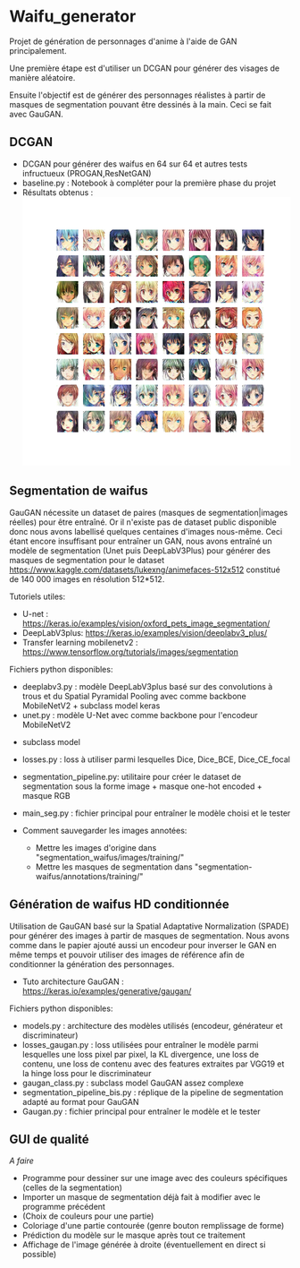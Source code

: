 # Waifu_generator

Projet de génération de personnages d'anime à l'aide de GAN principalement.

Une première étape est d'utiliser un DCGAN pour générer des visages de manière aléatoire.

Ensuite l'objectif est de générer des personnages réalistes à partir de masques de segmentation pouvant être dessinés à la main. Ceci se fait avec GauGAN.

## DCGAN

- DCGAN pour générer des waifus en 64 sur 64 et autres tests infructueux (PROGAN,ResNetGAN)
- baseline.py : Notebook à compléter pour la première phase du projet
- Résultats obtenus :
![alt text](https://github.com/Rubiksman78/Waifu_generator/blob/main/images/generated_images_e064.png?raw=true)

## Segmentation de waifus

GauGAN nécessite un dataset de paires (masques de segmentation|images réelles)
pour être entraîné. Or il n'existe pas de dataset public disponible donc
nous avons labellisé quelques centaines d'images nous-même. Ceci étant
encore insuffisant pour entraîner un GAN, nous avons entraîné un modèle de
segmentation (Unet puis DeepLabV3Plus) pour générer des masques de segmentation
pour le dataset https://www.kaggle.com/datasets/lukexng/animefaces-512x512 
constitué de 140 000 images en résolution 512*512. 

Tutoriels utiles:
- U-net : https://keras.io/examples/vision/oxford_pets_image_segmentation/
- DeepLabV3plus: https://keras.io/examples/vision/deeplabv3_plus/
- Transfer learning mobilenetv2 : https://www.tensorflow.org/tutorials/images/segmentation

Fichiers python disponibles:
- deeplabv3.py : modèle DeepLabV3plus basé sur des convolutions à trous
et du Spatial Pyramidal Pooling avec comme backbone MobileNetV2 +
subclass model keras
- unet.py : modèle U-Net avec comme backbone pour l'encodeur MobileNetV2
+ subclass model
- losses.py : loss à utiliser parmi lesquelles Dice, Dice_BCE, Dice_CE_focal
- segmentation_pipeline.py: utilitaire pour créer le dataset de segmentation
sous la forme image + masque one-hot encoded + masque RGB
- main_seg.py : fichier principal pour entraîner le modèle choisi et le tester

- Comment sauvegarder les images annotées:
    - Mettre les images d'origine dans "segmentation_waifus/images/training/"
    - Mettre les masques de segmentation dans "segmentation-waifus/annotations/training/"
   
## Génération de waifus HD conditionnée

Utilisation de GauGAN basé sur la Spatial Adaptative Normalization (SPADE) 
pour générer des images à partir de masques de segmentation.
Nous avons comme dans le papier ajouté aussi un encodeur pour inverser
le GAN en même temps et pouvoir utiliser des images de référence afin
de conditionner la génération des personnages.
- Tuto architecture GauGAN : https://keras.io/examples/generative/gaugan/

Fichiers python disponibles:
- models.py : architecture des modèles utilisés (encodeur, générateur et
discriminateur)
- losses_gaugan.py : loss utilisées pour entraîner le modèle parmi lesquelles
une loss pixel par pixel, la KL divergence, une loss de contenu, une loss
de contenu avec des features extraites par VGG19 et la hinge loss pour le 
discriminateur
- gaugan_class.py : subclass model GauGAN assez complexe 
- segmentation_pipeline_bis.py : réplique de la pipeline de segmentation
adapté au format pour GauGAN
- Gaugan.py : fichier principal pour entraîner le modèle et le tester

## GUI de qualité

*A faire*
- Programme pour dessiner sur une image avec des couleurs spécifiques (celles de la segmentation)
- Importer un masque de segmentation déjà fait à modifier avec le programme précédent
- (Choix de couleurs pour une partie)
- Coloriage d'une partie contourée (genre bouton remplissage de forme)
- Prédiction du modèle sur le masque après tout ce traitement
- Affichage de l'image générée à droite (éventuellement en direct si possible)

